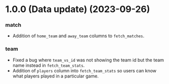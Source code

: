 <a name="1.0.0 (Data update)"></a>

# 1.0.0 (Data update) (2023-09-26)

### match

* Addition of `home_team` and `away_team` columns to `fetch_matches`.

### team

* Fixed a bug where `team_vs_id` was not showing the team id but the team name instead in `fetch_team_stats`.
* Addition of `players` column into `fetch_team_stats` so users can know what players played in a particular game.